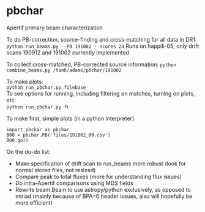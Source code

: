 # pbchar
Apertif primary beam characterization

To do PB-correction, source-finding and cross-matching for all data in DR1:
`python run_beams.py --PB 191002 --ncores 24`
Runs on happili-05; only drift scans 190912 and 191002 currently implemented

To collect cross-matched, PB-corrected source information:
`python combine_beams.py /tank/adams/pbchar/191002`

To make plots: <br>
`python run_pbchar.py filebase` <br>
To see options for running, including filtering on matches, turning on plots, etc: <br>
`python run_pbchar.py` -h

To make first, simple plots (in a python interpreter):

```
import pbchar as pbchar
B00 = pbchar.PB('files/191002_00.csv')
B00.go()
```


On the do-do list:
- Make specification of drift scan to run_beams more robust (look for normal stored files, not resized)
- Compare peak to total fluxes (more for understanding flux issues)
- Do intra-Apertif comparisons using MDS fields
- Rewrite beam.Beam to use astropy/python exclusively, as opposed to miriad (mainly because of BPA=0 header issues, also will hopefully be more efficient)
